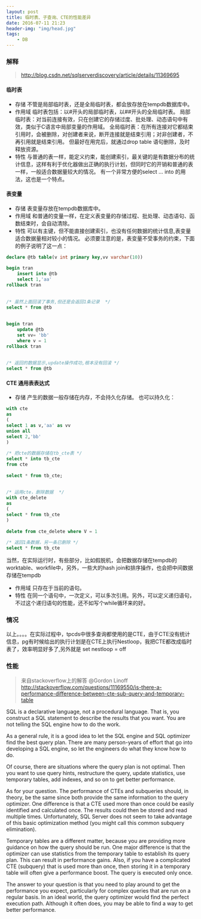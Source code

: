 ```yaml
---
layout: post
title: 临时表、子查询、CTE的性能差异
date: 2016-07-11 21:23
header-img: "img/head.jpg"
tags:
    - DB
---
```



### 解释
> http://blog.csdn.net/sqlserverdiscovery/article/details/11369695 

#### 临时表
+ 	存储
不管是局部临时表，还是全局临时表，都会放存放在tempdb数据库中。
+ 	作用域
临时表包括：以#开头的局部临时表，以##开头的全局临时表。
局部临时表：对当前连接有效，只在创建它的存储过度、批处理、动态语句中有效，类似于C语言中局部变量的作用域。
全局临时表：在所有连接对它都结束引用时，会被删除，对创建者来说，断开连接就是结束引用；对非创建者，不再引用就是结束引用。
但最好在用完后，就通过drop  table 语句删除，及时释放资源。
+ 	特性
与普通的表一样，能定义约束，能创建索引，最关键的是有数据分布的统计信息，这样有利于优化器做出正确的执行计划，但同时它的开销和普通的表一样，一般适合数据量较大的情况。
有一个非常方便的select ... into 的用法，这也是一个特点。
  
#### 表变量
+	存储
表变量存放在tempdb数据库中。
+	作用域
和普通的变量一样，在定义表变量的存储过程、批处理、动态语句、函数结束时，会自动清除。
+	特性
可以有主键，但不能直接创建索引，也没有任何数据的统计信息,表变量适合数据量相对较小的情况。
必须要注意的是，表变量不受事务的约束，下面的例子说明了这一点：

``` sql
declare @tb table(v int primary key,vv varchar(10))  
  
begin tran  
    insert into @tb  
    select 1,'aa'  
rollback tran  
  
  
/* 虽然上面回滚了事务,但还是会返回1条记录  */
select * from @tb  
  
  
begin tran  
    update @tb  
    set vv= 'bb'  
    where v = 1  
rollback tran  
  
  
/* 返回的数据显示,update操作成功,根本没有回滚 */ 
select * from @tb  
```
 
#### CTE 通用表表达式
 
+	存储
产生的数据一般存储在内存，不会持久化存储。
也可以持久化：

``` sql
with cte  
as  
(  
select 1 as v,'aa' as vv  
union all  
select 2,'bb'  
)  
  
/* 把cte的数据存储在tb_cte表 */
select * into tb_cte  
from cte  
  
select * from tb_cte;  
  
  
/* 运用cte，删除数据  */
with cte_delete  
as  
(  
select * from tb_cte  
)  
  
delete from cte_delete where V = 1  
  
/* 返回1条数据，另一条已删除 */
select * from tb_cte  
```

当然，在实际运行时，有些部分，比如假脱机，会把数据存储在tempdb的worktable、workfile中，另外，一些大的hash join和排序操作，也会把中间数据存储在tempdb
+	作用域
只存在于当前的语句。
+	特性
在同一个语句中，一次定义，可以多次引用。另外，可以定义递归语句，不过这个递归语句的性能，还不如写个while循环来的好。
 
### 情况

以上。。。。在实际过程中，tpcds中很多查询都使用的是CTE，由于CTE没有统计信息，pg有时候给出的执行计划是在CTE上执行Nestloop，我把CTE都改成临时表了，效率明显好多了,另外就是 set nestloop = off

### 性能
> 来自stackoverflow上的解答 @Gordon Linoff http://stackoverflow.com/questions/11169550/is-there-a-performance-difference-between-cte-sub-query-and-temporary-table

SQL is a declarative language, not a procedural language. That is, you construct a SQL statement to describe the results that you want. You are not telling the SQL engine how to do the work.

As a general rule, it is a good idea to let the SQL engine and SQL optimizer find the best query plan. There are many person-years of effort that go into developing a SQL engine, so let the engineers do what they know how to do.

Of course, there are situations where the query plan is not optimal. Then you want to use query hints, restructure the query, update statistics, use temporary tables, add indexes, and so on to get better performance.

As for your question. The performance of CTEs and subqueries should, in theory, be the same since both provide the same information to the query optimizer. One difference is that a CTE used more than once could be easily identified and calculated once. The results could then be stored and read multiple times. Unfortunately, SQL Server does not seem to take advantage of this basic optimization method (you might call this common subquery elimination).

Temporary tables are a different matter, because you are providing more guidance on how the query should be run. One major difference is that the optimizer can use statistics from the temporary table to establish its query plan. This can result in performance gains. Also, if you have a complicated CTE (subquery) that is used more than once, then storing it in a temporary table will often give a performance boost. The query is executed only once.

The answer to your question is that you need to play around to get the performance you expect, particularly for complex queries that are run on a regular basis. In an ideal world, the query optimizer would find the perfect execution path. Although it often does, you may be able to find a way to get better performance.
